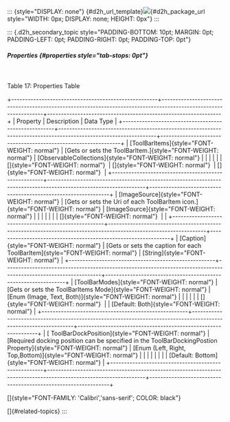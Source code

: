 ::: {style="DISPLAY: none"}
[](ms-xhelp:///?Id=d2h_url_template){#d2h_url_template}![](!package_url!){#d2h_package_url style="WIDTH: 0px; DISPLAY: none; HEIGHT: 0px"}
:::

::: {.d2h_secondary_topic style="PADDING-BOTTOM: 10pt; MARGIN: 0pt; PADDING-LEFT: 0pt; PADDING-RIGHT: 0pt; PADDING-TOP: 0pt"}
##### Properties {#properties style="tab-stops: 0pt"}

 

Table 17: Properties Table

+-----------------------------------------------------+-----------------------------------------------------------------------------------------------------------------+---------------------------------------------------------------+
| Property                                            | Description                                                                                                     | Data Type                                                     |
+-----------------------------------------------------+-----------------------------------------------------------------------------------------------------------------+---------------------------------------------------------------+
| [ToolBarItems]{style="FONT-WEIGHT: normal"}         | [Gets or sets the ToolBarItem.]{style="FONT-WEIGHT: normal"}                                                    | [ObservableCollections]{style="FONT-WEIGHT: normal"}          |
|                                                     |                                                                                                                 |                                                               |
| []{style="FONT-WEIGHT: normal"}                     | []{style="FONT-WEIGHT: normal"}                                                                                 | []{style="FONT-WEIGHT: normal"}                               |
+-----------------------------------------------------+-----------------------------------------------------------------------------------------------------------------+---------------------------------------------------------------+
| [ImageSource]{style="FONT-WEIGHT: normal"}          | [Gets or sets the Uri of each ToolBarItem icon.]{style="FONT-WEIGHT: normal"}                                   | [ImageSource]{style="FONT-WEIGHT: normal"}                    |
|                                                     |                                                                                                                 |                                                               |
|                                                     | []{style="FONT-WEIGHT: normal"}                                                                                 |                                                               |
+-----------------------------------------------------+-----------------------------------------------------------------------------------------------------------------+---------------------------------------------------------------+
| [Caption]{style="FONT-WEIGHT: normal"}              | [Gets or sets the caption for each ToolBarItem]{style="FONT-WEIGHT: normal"}                                    | [String]{style="FONT-WEIGHT: normal"}                         |
+-----------------------------------------------------+-----------------------------------------------------------------------------------------------------------------+---------------------------------------------------------------+
| [ToolBarModes]{style="FONT-WEIGHT: normal"}         | [Gets or sets the ToolBarItems Mode]{style="FONT-WEIGHT: normal"}                                               | [Enum (Image, Text, Both)]{style="FONT-WEIGHT: normal"}       |
|                                                     |                                                                                                                 |                                                               |
| []{style="FONT-WEIGHT: normal"}                     |                                                                                                                 | [Default: Both]{style="FONT-WEIGHT: normal"}                  |
+-----------------------------------------------------+-----------------------------------------------------------------------------------------------------------------+---------------------------------------------------------------+
| [ ToolBarDockPosition]{style="FONT-WEIGHT: normal"} | [Required docking position can be specified in the ToolBarDockingPostion Property]{style="FONT-WEIGHT: normal"} | [Enum (Left, Right, Top,Bottom)]{style="FONT-WEIGHT: normal"} |
|                                                     |                                                                                                                 |                                                               |
|                                                     |                                                                                                                 | [Default: Bottom]{style="FONT-WEIGHT: normal"}                |
+-----------------------------------------------------+-----------------------------------------------------------------------------------------------------------------+---------------------------------------------------------------+

[]{style="FONT-FAMILY: 'Calibri','sans-serif'; COLOR: black"} 

[]{#related-topics}
:::
